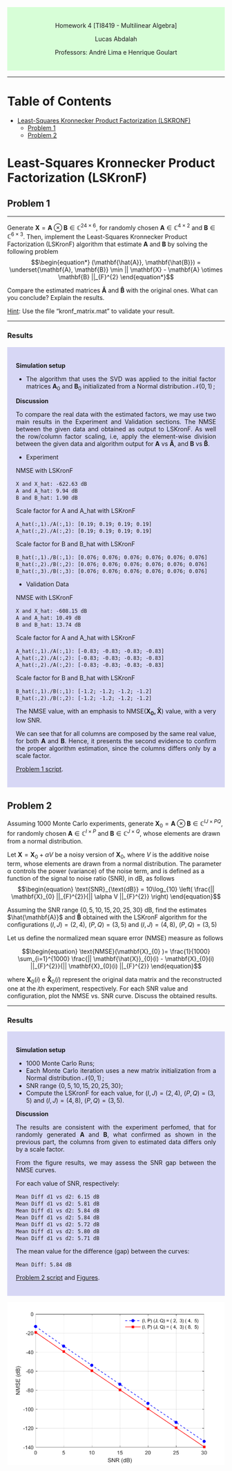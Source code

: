 <div style="background-color:rgb(100, 255, 100, 0.25); text-align:center; padding:20px">
<p> 
Homework 4 [TI8419 - Multilinear Algebra]

Lucas Abdalah

Professors: André Lima e Henrique Goulart

</p> 
</div>

- - - 

# Table of Contents
- [Least-Squares Kronnecker Product Factorization (LSKRONF)](#least-squares-kronnecker-product-factorization-lskronf)
  - [Problem 1](#problem-1)
  - [Problem 2](#problem-2)

# Least-Squares Kronnecker Product Factorization (LSKronF)

## Problem 1

---
Generate $\mathbf{X} = \mathbf{A} \otimes \mathbf{B} \in \mathbb{C}^{24 \times 6}$, for randomly chosen $\mathbf{A} \in \mathbb{C}^{4 \times 2}$ and $\mathbf{B} \in \mathbb{C}^{6 \times 3}$. Then, implement the Least-Squares Kronnecker Product Factorization (LSKronF) algorithm that estimate 
$\mathbf{A}$ and $\mathbf{B}$ by solving the following problem
$$\begin{equation*} 
(\mathbf{\hat{A}}, \mathbf{\hat{B}}) = \underset{\mathbf{A}, \mathbf{B}} \min || \mathbf{X} - \mathbf{A} \otimes \mathbf{B} ||_{F}^{2} \end{equation*}$$

Compare the estimated matrices $\mathbf{\hat{A}}$ and $\mathbf{\hat{B}}$ with the original ones. What can you conclude?
Explain the results.

<u>Hint</u>: Use the file “kronf_matrix.mat” to validate your result.

---

### Results

<div style="background-color:rgba(0, 0, 200, 0.15); text-align:justify; padding:20px">
<p>

**Simulation setup**

- The algorithm that uses the SVD was applied to the initial factor matrices $\mathbf{A}_{0}$ and $\mathbf{B}_{0}$ initializated from a Normal distribution $\mathcal{N}(0,\,1)\,$;

**Discussion**

To compare the real data with the estimated factors, we may use two main results in the Experiment and Validation sections. The NMSE between the given data and obtained as output to LSKronF. As well the row/column factor scaling, i.e, apply the element-wise division between the given data and algorithm output for $\mathbf{A}$ vs $\mathbf{\hat{A}}$, and $\mathbf{B}$ vs $\mathbf{\hat{B}}$.

- Experiment

NMSE with LSKronF
	
    X and X_hat: -622.63 dB
	A and A_hat: 9.94 dB
	B and B_hat: 1.90 dB 

Scale factor for A and A_hat with LSKronF
	
    A_hat(:,1)./A(:,1): [0.19; 0.19; 0.19; 0.19]
    A_hat(:,2)./A(:,2): [0.19; 0.19; 0.19; 0.19]

Scale factor for B and B_hat with LSKronF

	B_hat(:,1)./B(:,1): [0.076; 0.076; 0.076; 0.076; 0.076; 0.076]
    B_hat(:,2)./B(:,2): [0.076; 0.076; 0.076; 0.076; 0.076; 0.076]
	B_hat(:,3)./B(:,3): [0.076; 0.076; 0.076; 0.076; 0.076; 0.076]

- Validation Data

NMSE with LSKronF
	
    X and X_hat: -608.15 dB	
	A and A_hat: 10.49 dB
	B and B_hat: 13.74 dB 

Scale factor for A and A_hat with LSKronF
	
    A_hat(:,1)./A(:,1): [-0.83; -0.83; -0.83; -0.83]
    A_hat(:,2)./A(:,2): [-0.83; -0.83; -0.83; -0.83]
	A_hat(:,2)./A(:,2): [-0.83; -0.83; -0.83; -0.83]

Scale factor for B and B_hat with LSKronF

	B_hat(:,1)./B(:,1): [-1.2; -1.2; -1.2; -1.2]
    B_hat(:,2)./B(:,2): [-1.2; -1.2; -1.2; -1.2]

The NMSE value, with an emphasis to $\text{NMSE}(\mathbf{X_{0}, \hat{X}})$ value, with a very low SNR.

We can see that for all columns are composed by the same real value, for both $\mathbf{A}$ and $\mathbf{B}$. Hence, it presents the second evidence to confirm the proper algorithm estimation, since the columns differs only by a scale factor.

[Problem 1 script][1].

</p>
</div>

<!---------------------------------------------------------------------------->

## Problem 2 

Assuming 1000 Monte Carlo experiments, generate $\mathbf{X}_{0} = \mathbf{A} \otimes \mathbf{B} \in \mathbb{C}^{IJ \times PQ}$, for randomly chosen $\mathbf{A} \in \mathbb{C}^{I \times P}$ and $\mathbf{B} \in \mathbb{C}^{J \times Q}$, whose elements are drawn from a normal distribution. 

Let $\mathbf{X} = \mathbf{X}_{0} + \alpha V$ be a noisy version of $\mathbf{X}_{0}$, where $V$ is the additive noise term, whose elements are drawn from a normal distribution. The parameter α controls the power (variance) of the noise term, and is defined as a function of the signal to noise ratio (SNR), in dB, as follows
$$\begin{equation} 
\text{SNR}_{\text{dB}} = 10\log_{10} \left( \frac{|| \mathbf{X}_{0} ||_{F}^{2}}{|| \alpha V ||_{F}^{2}} \right) 
\end{equation}$$

Assuming the SNR range $\{0, 5, 10, 15, 20, 25, 30\}$ dB, find the estimates 
$\hat{\mathbf{A}}$ and $\mathbf{\hat{B}}$ obtained with the LSKronF algorithm for the configurations $(I, J) = (2, 4)$, $(P, Q) = (3, 5)$ and $(I, J) = (4, 8)$, $(P, Q) = (3, 5)$

Let us define the normalized mean square error (NMSE) measure as follows

$$\begin{equation} 
\text{NMSE}(\mathbf{X}_{0} )= \frac{1}{1000} \sum_{i=1}^{1000}  \frac{|| \mathbf{\hat{X}}_{0}(i) - \mathbf{X}_{0}(i) ||_{F}^{2}}{|| \mathbf{X}_{0}(i) ||_{F}^{2}}
\end{equation}$$

where $\mathbf{X}_{0}(i)$ e $\mathbf{\hat{X}}_{0}(i)$ represent the original data matrix and the reconstructed one at the $i\text{th}$ experiment, respectively. For each SNR value and configuration, plot the NMSE vs. SNR curve. Discuss the obtained results. 

---
### Results

<div style="background-color:rgba(0, 0, 200, 0.15); text-align:justify; padding:20px">
<p>

**Simulation setup**

- 1000 Monte Carlo Runs;
- Each Monte Carlo iteration uses a new matrix initialization from a Normal distribution $\mathcal{N}(0,\,1)\,$;
- SNR range $\{0, 5, 10, 15, 20, 25, 30\}$;
- Compute the LSKronF for each value, for $(I, J) = (2, 4)$, $(P, Q) = (3, 5)$ and $(I, J) = (4, 8)$, $(P, Q) = (3, 5)$.

**Discussion**

The results are consistent with the experiment perfomed, that for randomly generated $\mathbf{A}$ and $\mathbf{B}$, what confirmed as shown in the previous part, the columns from given to estimated data differs only by a scale factor.

From the figure results, we may assess the SNR gap between the NMSE curves.

For each value of SNR, respectively:

	Mean Diff d1 vs d2: 6.15 dB 
	Mean Diff d1 vs d2: 5.81 dB 
	Mean Diff d1 vs d2: 5.84 dB 
	Mean Diff d1 vs d2: 5.84 dB 
	Mean Diff d1 vs d2: 5.72 dB 
	Mean Diff d1 vs d2: 5.80 dB 
	Mean Diff d1 vs d2: 5.71 dB 

The mean value for the difference (gap) between the curves:
	
	Mean Diff: 5.84 dB 

[Problem 2 script][2] and [Figures][3].

</p>
</div>

<p align="center">
<img src="https://raw.githubusercontent.com/lucasabdalah/Courses-HWs/master/Master/TIP8419-ALGEBRA_LINEAR_E_MULTILINEAR/homework/hw4/code/figures/hw4-problem1.png" alt="Khatri-Rao Product Cost Figure" title="Khatri-Rao Product Cost Figure" width="512" />
</p>


<!---------------------------------------------------------------------------->

[1]: <https://github.com/lucasabdalah/Courses-HWs/blob/master/Master/TIP8419-ALGEBRA_LINEAR_E_MULTILINEAR/homework/hw4/code/hw4.m> (Problem 1 script)
[2]: <https://github.com/lucasabdalah/Courses-HWs/blob/master/Master/TIP8419-ALGEBRA_LINEAR_E_MULTILINEAR/homework/hw4/code/hw4_problem.m> (Problem 2 script)
[3]: <https://github.com/lucasabdalah/Courses-HWs/blob/master/Master/TIP8419-ALGEBRA_LINEAR_E_MULTILINEAR/homework/hw4/code/hw4.m> (Figures)